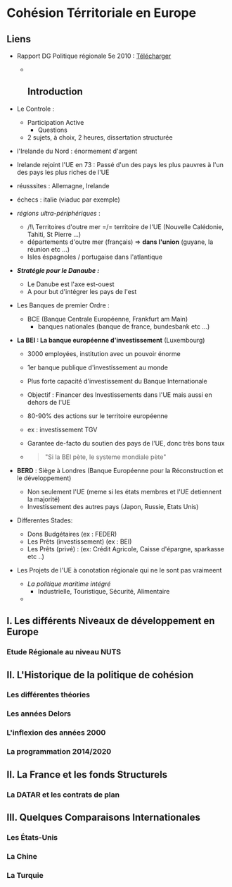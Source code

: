 # Cohésion Térritoriale en Europe

## Liens

- Rapport DG Politique régionale 5e 2010 : [Télécharger](http://ec.europa.eu/regional_policy/fr/information/publications/reports/2010/fifth-report-on-economic-social-and-territorial-cohesion-investing-in-europe-s-future)
  - ​

	## Introduction

- Le Controle :

  - Participation Active
    - Questions
  - 2 sujets, à choix, 2 heures, dissertation structurée

- l'Irelande du Nord : énormement d'argent

- Irelande rejoint l'UE en 73 : Passé d'un des pays les plus pauvres à l'un des pays les plus riches de l'UE

- réusssites :  Allemagne, Irelande

- échecs : italie (viaduc par exemple)

- *régions ultra-périphériques* : 

  - /!\ Territoires d'outre mer =/= territoire de l'UE (Nouvelle Calédonie, Tahiti, St Pierre ...)
  - départements d'outre mer (français) => **dans l'union** (guyane, la réunion etc ...)
  - Isles éspagnoles / portugaise dans l'atlantique

- ***Stratégie pour le Danaube :***

  - Le Danube est l'axe est-ouest
  - A pour but d'intégrer les pays de l'est

- Les Banques de premier Ordre :

  - BCE (Banque Centrale Européenne, Frankfurt am Main)
    - banques nationales (banque de france, bundesbank etc ...)

- **La BEI : La banque européenne d'investissement** (Luxembourg)

  - 3000 employées, institution avec un pouvoir énorme

  - 1er banque publique d'investissement au monde

  - Plus forte capacité d'investissement du Banque Internationale

  - Objectif : Financer des Investissements dans l'UE mais aussi en dehors de l'UE

  - 80-90% des actions sur le territoire européenne

  - ex : investissement TGV

  - Garantee de-facto du soutien des pays de l'UE, donc très bons taux

  - > "Si la BEI pète, le systeme mondiale pète"

- **BERD** : Siège à Londres (Banque Européenne pour la Réconstruction et le développement)

  - Non seulement l'UE (meme si les états membres et l'UE detiennent la majorité)
  - Investissement des autres pays (Japon, Russie, Etats Unis)

- Differentes Stades: 

  - Dons Budgétaires (ex : FEDER)
  - Les Prêts (investissement) (ex : BEI)
  - Les Prêts (privé) : (ex:  Crédit Agricole, Caisse d'épargne, sparkasse etc ..)

- Les Projets de l'UE à conotation régionale qui ne le sont pas vraimeent

  - *La politique maritime intégré*
    - Industrielle, Touristique, Sécurité, Alimentaire
  - ​

## I. Les différents Niveaux de développement en Europe

### Etude Régionale au niveau NUTS

## II. L'Historique de la politique de cohésion

### Les différentes théories

### Les années Delors

### L'inflexion des années 2000

### La programmation 2014/2020

## II. La France et les fonds Structurels

### La DATAR et les contrats de plan

## III. Quelques Comparaisons Internationales

### Les États-Unis

### La Chine

### La Turquie

